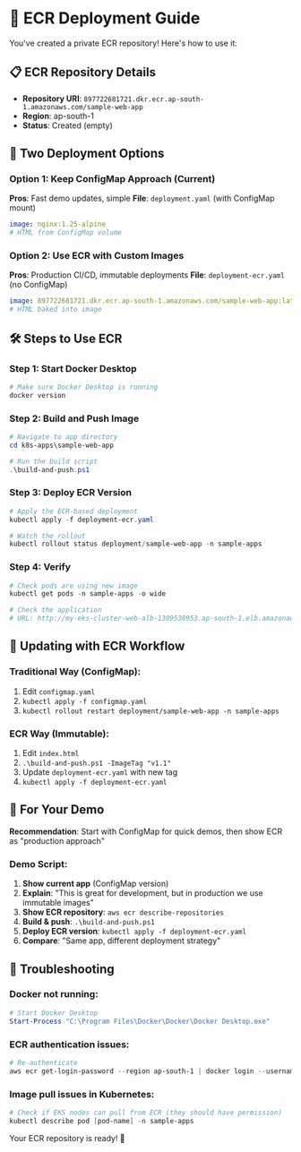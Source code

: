 # 🚀 ECR Deployment Guide

You've created a private ECR repository! Here's how to use it:

## 📋 ECR Repository Details
- **Repository URI**: `897722681721.dkr.ecr.ap-south-1.amazonaws.com/sample-web-app`
- **Region**: ap-south-1
- **Status**: Created (empty)

## 🔄 Two Deployment Options

### Option 1: Keep ConfigMap Approach (Current)
**Pros**: Fast demo updates, simple
**File**: `deployment.yaml` (with ConfigMap mount)
```yaml
image: nginx:1.25-alpine
# HTML from ConfigMap volume
```

### Option 2: Use ECR with Custom Images
**Pros**: Production CI/CD, immutable deployments
**File**: `deployment-ecr.yaml` (no ConfigMap)
```yaml
image: 897722681721.dkr.ecr.ap-south-1.amazonaws.com/sample-web-app:latest
# HTML baked into image
```

## 🛠️ Steps to Use ECR

### Step 1: Start Docker Desktop
```powershell
# Make sure Docker Desktop is running
docker version
```

### Step 2: Build and Push Image
```powershell
# Navigate to app directory
cd k8s-apps\sample-web-app

# Run the build script
.\build-and-push.ps1
```

### Step 3: Deploy ECR Version
```powershell
# Apply the ECR-based deployment
kubectl apply -f deployment-ecr.yaml

# Watch the rollout
kubectl rollout status deployment/sample-web-app -n sample-apps
```

### Step 4: Verify
```powershell
# Check pods are using new image
kubectl get pods -n sample-apps -o wide

# Check the application
# URL: http://my-eks-cluster-web-alb-1309538953.ap-south-1.elb.amazonaws.com
```

## 🔄 Updating with ECR Workflow

### Traditional Way (ConfigMap):
1. Edit `configmap.yaml`
2. `kubectl apply -f configmap.yaml`
3. `kubectl rollout restart deployment/sample-web-app -n sample-apps`

### ECR Way (Immutable):
1. Edit `index.html`
2. `.\build-and-push.ps1 -ImageTag "v1.1"`
3. Update `deployment-ecr.yaml` with new tag
4. `kubectl apply -f deployment-ecr.yaml`

## 🎯 For Your Demo

**Recommendation**: Start with ConfigMap for quick demos, then show ECR as "production approach"

### Demo Script:
1. **Show current app** (ConfigMap version)
2. **Explain**: "This is great for development, but in production we use immutable images"
3. **Show ECR repository**: `aws ecr describe-repositories`
4. **Build & push**: `.\build-and-push.ps1`
5. **Deploy ECR version**: `kubectl apply -f deployment-ecr.yaml`
6. **Compare**: "Same app, different deployment strategy"

## 🚨 Troubleshooting

### Docker not running:
```powershell
# Start Docker Desktop
Start-Process "C:\Program Files\Docker\Docker\Docker Desktop.exe"
```

### ECR authentication issues:
```powershell
# Re-authenticate
aws ecr get-login-password --region ap-south-1 | docker login --username AWS --password-stdin 897722681721.dkr.ecr.ap-south-1.amazonaws.com
```

### Image pull issues in Kubernetes:
```powershell
# Check if EKS nodes can pull from ECR (they should have permission)
kubectl describe pod [pod-name] -n sample-apps
```

Your ECR repository is ready! 🎉

